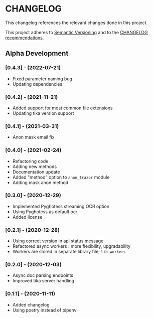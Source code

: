 CHANGELOG
=========

This changelog references the relevant changes done in this project.

This project adheres to [Semantic Versioning](http://semver.org/) 
and to the [CHANGELOG recommendations](http://keepachangelog.com/).
## Alpha Development

### [0.4.3] - (2022-07-21)
- Fixed parameter naming bug
- Updating dependencies

### [0.4.2] - (2021-11-21)
- Added support for most common file extensions
- Updating tika version support

### [0.4.1] - (2021-03-31)
- Anon mask email fix

### [0.4.0] - (2021-02-24)
- Refactoring code
- Adding new methods
- Documentation update
- Added "method" option to `anon_trazor` module
- Adding mask anon method

### [0.3.0] - (2020-12-29)
- Implemented Pyghotess streaming OCR option
- Using Pyghotess as default ocr
- Added license

### [0.2.1] - (2020-12-28)
- Using correct version in api status message
- Refactored async workers : more flexibility, upgradability
- Workers are stored in separate library file, `lib_workers`

### [0.2.0] - (2020-12-03)
- Async doc parsing endpoints
- Improved tika server handling

### [0.1.1] - (2020-11-11)
- Added changelog
- Using poetry instead of pipenv
